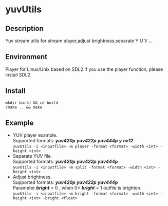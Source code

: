# yuvUtils

## Description

Yuv stream utils for stream player,adjust brightness,separate Y U V ...

## Environment

Player for Linux/Unix based on SDL2.If you use the player function, please install SDL2.

## Install

`mkdir build && cd build`  
`cmake .. && make`

## Example  
   * YUV player example.   
   Supported formats: **_yuv420p_** **_yuv422p_** **_yuv444p_** **_y_** **_nv12_**  
   `yuvUtils -i <inputfile> -m player -format <format> -width <int> -height <int>`  
   * Separate YUV file.  
   Supported formats: **_yuv420p_** **_yuv422p_** **_yuv444p_**  
   `yuvUtils -i <inputfile> -m split -format <format> -width <int> -height <int>`  
   * Adjust brightness.  
   Supported formats: **_yuv420p_** **_yuv422p_** **_yuv444p_**  
   Parameter **_bright_** > 0 , when 0< **_bright_** < 1 outfile is brighten.  
   `yuvUtils -i <inputfile> -m bright -format <format> -width <int> -height <int> -bright <float>`  
   
   
   
   
   
   